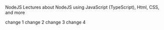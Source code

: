 ﻿NodeJS Lectures about NodeJS using JavaScript (TypeScript), Html, CSS, and more

change 1
change 2
change 3
change 4
